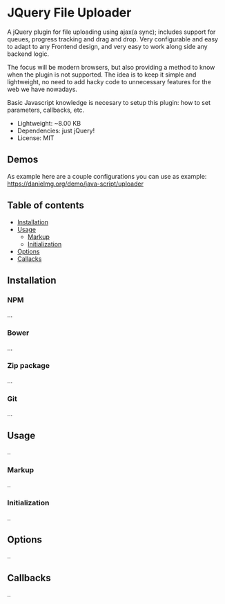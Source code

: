 # JQuery File Uploader
A jQuery plugin for file uploading using ajax(a sync); includes support for queues, progress tracking and drag and drop. Very configurable and easy to adapt to any Frontend design, and very easy to work along side any backend logic.

The focus will be modern browsers, but also providing a method to know when the plugin is not supported. The idea is to keep it simple and lightweight, no need to add hacky code to unnecessary features for the web we have nowadays.

Basic Javascript knowledge is necesary to setup this plugin: how to set parameters, callbacks, etc.

- Lightweight: ~8.00 KB 
- Dependencies: just jQuery!
- License: MIT

## Demos
As example here are a couple configurations you can use as example:
https://danielmg.org/demo/java-script/uploader

## Table of contents

  * [Installation](#installation)
  * [Usage](#usage)
    * [Markup](#markup)
    * [Initialization](#initialization)
  * [Options](#options)
  * [Callacks](#callbacks)

## Installation

### NPM
...

### Bower
...

### Zip package
...

### Git
...

## Usage
..

### Markup
..

### Initialization
..

## Options
..

## Callbacks
..

